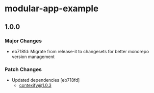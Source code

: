 # modular-app-example

## 1.0.0

### Major Changes

- eb718fd: Migrate from release-it to changesets for better monorepo version management

### Patch Changes

- Updated dependencies [eb718fd]
  - contexify@1.0.3
